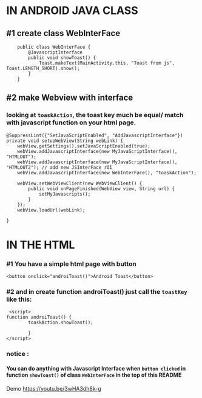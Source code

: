  # IN ANDROID JAVA CLASS
## #1 create class WebInterFace
		public class WebInterFace {
            @JavascriptInterface
            public void showToast() {
                Toast.makeText(MainActivity.this, "Toast from js", Toast.LENGTH_SHORT).show();
            }
        }



## #2 make Webview with interface
### looking at `toaskAction`, the toast key much be equal/ match with javascript function on your html page.

    @SuppressLint({"SetJavaScriptEnabled", "AddJavascriptInterface"})
    private void setupWebView(String webLink) {
        webView.getSettings().setJavaScriptEnabled(true);
        webView.addJavascriptInterface(new MyJavaScriptInterface(), "HTMLOUT");
        webView.addJavascriptInterface(new MyJavaScriptInterface(), "HTMLOUT2"); // add new JSInterFace rồi
        webView.addJavascriptInterface(new WebInterFace(), "toaskAction");

        webView.setWebViewClient(new WebViewClient() {
            public void onPageFinished(WebView view, String url) {
                setMyJavascripts();
            }
        });
        webView.loadUrl(webLink);

    }


 # IN THE HTML
 ### #1 You have a simple html page with button

 	<button onclick="androiToast()">Android Toast</button>

 ### #2 and in create function androiToast() just call the `toastKey` like this:
     <script>
    function androiToast() {
            toaskAction.showToast();

            }
    </script>

 ### notice :
 #### You can do anything with  Javascript Interface when `button clicked` in function `showToast()` of class `WebInterFace` in the top of this README


Demo https://youtu.be/3wHA3dh8k-g